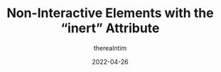 ---
author: therealntim
date: 2022-04-26
draft: true
permalink: false
publisher: webkit
tags:
  - html
  - semantics
target_url: https://webkit.org/blog/12578/non-interactive-elements-with-the-inert-attribute/
title: Non-Interactive Elements with the “inert” Attribute
---